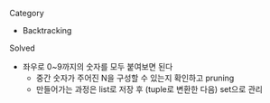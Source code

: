 Category
* Backtracking

Solved
* 좌우로 0~9까지의 숫자를 모두 붙여보면 된다
  * 중간 숫자가 주어진 N을 구성할 수 있는지 확인하고 pruning
  * 만들어가는 과정은 list로 저장 후 (tuple로 변환한 다음) set으로 관리
